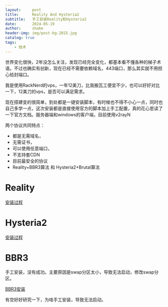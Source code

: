 ```yaml
---
layout:     post
title:      Reality And Hysteria2
subtitle:   手工安装Reality和Hysteria2
date:       2024-05-19
author:     shake
header-img: img/post-bg-2015.jpg
catalog: true
tags:
    - 技术
---
```


世界变化很快，2年没怎么关注，发现已经完全变化，都基本看不懂各种的梯子术语。不过也确实有创新，现在已经不需要依赖域名，443端口，那么其实就不用担心给封端口。

我是使用RackNerd的vps，一年12美刀，比我搬瓦工便宜不少，也可以好好对比一下，12美刀的vps，是否可以满足需求。

现在搭建变的很简单，到处都是一键安装脚本，有时候也不得不小心一点，同时也自己多学一点，这次安装都是直接使用官方的脚本加上手工配置，真的花心思读了一下官方文档。服务器端和windows的客户端，目前使用v2rayN

两个协议共同特点：

* 都是无需域名，
* 无需证书，
* 可以使用任意端口，
* 不支持套CDN
* 目前最安全的协议
* Reality+BBR3算法 和 Hysteria2+Brutal算法

# Reality

[安装过程](https://github.com/shake/Xray-install)

# Hysteria2

[安装过程](https://github.com/shake/hysteria)

# BBR3

手工安装，没有成功。主要原因是swap分区太小，导致无法启动，修改swap分区。

[BBR3安装](https://github.com/shake/xray-install/)

有空好好研究一下，为啥手工安装，导致无法启动。




